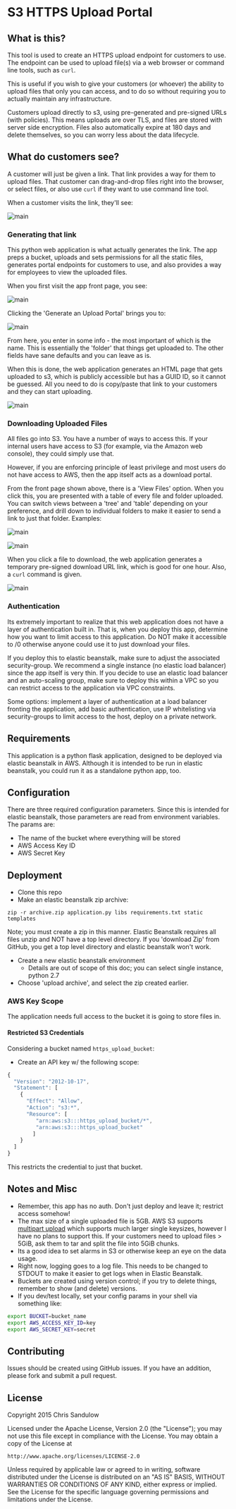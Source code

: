 # S3 HTTPS Upload Portal

## What is this?

This tool is used to create an HTTPS upload endpoint for customers to use. The endpoint can be used to upload file(s) via a web browser or command line tools, such as `curl`.

This is useful if you wish to give your customers (or whoever) the ability to upload files that only you can access, and to do so without requiring you to actually maintain any infrastructure. 

Customers upload directly to s3, using pre-generated and pre-signed URLs (with policies). This means uploads are over TLS, and files are stored with server side encryption. Files also automatically expire at 180 days and delete themselves, so you can worry less about the data lifecycle.

## What do customers see?

A customer will just be given a link. That link provides a way for them to upload files. That customer can drag-and-drop files right into the browser, or select files, or also use `curl` if they want to use command line tool.

When a customer visits the link, they'll see:

![main](screenshots/customer_view.png)


### Generating that link

This python web application is what actually generates the link. The app preps a bucket, uploads and sets permissions for all the static files, generates portal endpoints for customers to use, and also provides a way for employees to view the uploaded files.

When you first visit the app front page, you see:

![main](screenshots/front_page.png)

Clicking the 'Generate an Upload Portal' brings you to:

![main](screenshots/portal_gen_view.png)

From here, you enter in some info - the most important of which is the name. This is essentially the 'folder' that things get uploaded to. The other fields have sane defaults and you can leave as is.

When this is done, the web application generates an HTML page that gets uploaded to s3, which is publicly accessible but has a GUID ID, so it cannot be guessed. All you need to do is copy/paste that link to your customers and they can start uploading.

![main](screenshots/endpoint_created.png)

### Downloading Uploaded Files

All files go into S3. You have a number of ways to access this. If your internal users have access to S3 (for example, via the Amazon web console), they could simply use that.

However, if you are enforcing principle of least privilege and most users do not have access to AWS, then the app itself acts as a download portal.

From the front page shown above, there is a 'View Files' option. When you click this, you are presented with a table of every file and folder uploaded. You can switch views between a 'tree' and 'table' depending on your preference, and drill down to individual folders to make it easier to send a link to just that folder. Examples:

![main](screenshots/files_table_view.png)

![main](screenshots/files_tree_view.png)

When you click a file to download, the web application generates a temporary pre-signed download URL link, which is good for one hour. Also, a `curl` command is given.

![main](screenshots/file_dl_link.png)

### Authentication

Its extremely important to realize that this web application does not have a layer of authentication built in. That is, when you deploy this app, determine how you want to limit access to this application. Do NOT make it accessible to /0 otherwise anyone could use it to just download your files.

If you deploy this to elastic beanstalk, make sure to adjust the associated security-group. We recommend a single instance (no elastic load balancer) since the app itself is very thin. If you decide to use an elastic load balancer and an auto-scaling group, make sure to deploy this within a VPC so you can restrict access to the application via VPC constraints.

Some options: implement a layer of authentication at a load balancer fronting the application, add basic authentication, use IP whitelisting via security-groups to limit access to the host, deploy on a private network.

## Requirements

This application is a python flask application, designed to be deployed via elastic beanstalk in AWS. Although it is intended to be run in elastic beanstalk, you could run it as a standalone python app, too.

## Configuration

There are three required configuration parameters. Since this is intended for elastic beanstalk, those parameters are read from environment variables. The params are:

* The name of the bucket where everything will be stored
* AWS Access Key ID
* AWS Secret Key

## Deployment

* Clone this repo
* Make an elastic beanstalk zip archive:

`zip -r archive.zip application.py libs requirements.txt static templates`

Note; you must create a zip in this manner. Elastic Beanstalk requires all files unzip and NOT have a top level directory. If you 'download Zip' from GitHub, you get a top level directory and elastic beanstalk won't work.

* Create a new elastic beanstalk environment
  * Details are out of scope of this doc; you can select single instance, python 2.7
* Choose 'upload archive', and select the zip created earlier.


### AWS Key Scope

The application needs full access to the bucket it is going to store files in. 

#### Restricted S3 Credentials

Considering a bucket named `https_upload_bucket`:

* Create an API key w/ the following scope:

```js
{
  "Version": "2012-10-17",
  "Statement": [
    {
      "Effect": "Allow",
      "Action": "s3:*",
      "Resource": [
         "arn:aws:s3:::https_upload_bucket/*",
         "arn:aws:s3:::https_upload_bucket"
        ]
    }
  ]
}
```

This restricts the credential to just that bucket.

## Notes and Misc

* Remember, this app has no auth. Don't just deploy and leave it; restrict access somehow!
* The max size of a single uploaded file is 5GB. AWS S3 supports [multipart upload](http://docs.aws.amazon.com/AmazonS3/latest/API/mpUploadInitiate.html) which supports much larger single keysizes, however I have no plans to support this. If your customers need to upload files > 5GiB, ask them to tar and split the file into 5GiB chunks.
* Its a good idea to set alarms in S3 or otherwise keep an eye on the data usage.
* Right now, logging goes to a log file. This needs to be changed to STDOUT to make it easier to get logs when in Elastic Beanstalk.
* Buckets are created using version control; if you try to delete things, remember to show (and delete) versions.
* If you dev/test locally, set your config params in your shell via something like:

```bash
export BUCKET=bucket_name
export AWS_ACCESS_KEY_ID=key
export AWS_SECRET_KEY=secret
```

## Contributing

Issues should be created using GitHub issues. If you have an addition, please fork and submit a pull request.

## License 

Copyright 2015 Chris Sandulow

Licensed under the Apache License, Version 2.0 (the "License");
you may not use this file except in compliance with the License.
You may obtain a copy of the License at

    http://www.apache.org/licenses/LICENSE-2.0

Unless required by applicable law or agreed to in writing, software
distributed under the License is distributed on an "AS IS" BASIS,
WITHOUT WARRANTIES OR CONDITIONS OF ANY KIND, either express or implied.
See the License for the specific language governing permissions and
limitations under the License.
